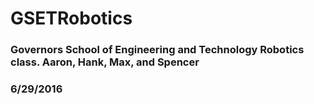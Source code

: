 # GSETRobotics
### Governors School of Engineering and Technology Robotics class.  Aaron, Hank, Max, and Spencer
### 6/29/2016
